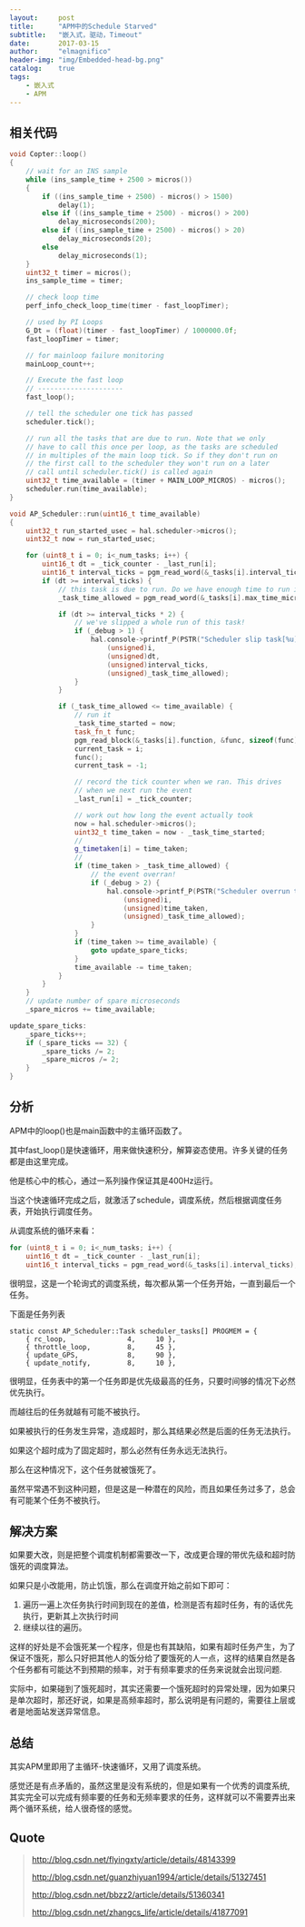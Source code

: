 ```yaml
---
layout:     post
title:      "APM中的Schedule Starved"
subtitle:   "嵌入式，驱动，Timeout"
date:       2017-03-15
author:     "elmagnifico"
header-img: "img/Embedded-head-bg.png"
catalog:    true
tags:
    - 嵌入式
    - APM
---
```


## 相关代码

```cpp
void Copter::loop()
{
	// wait for an INS sample
	while (ins_sample_time + 2500 > micros())
	{
		if ((ins_sample_time + 2500) - micros() > 1500)
			delay(1);
		else if ((ins_sample_time + 2500) - micros() > 200)
			delay_microseconds(200);
		else if ((ins_sample_time + 2500) - micros() > 20)
			delay_microseconds(20);
		else
			delay_microseconds(1);
	}
	uint32_t timer = micros();
	ins_sample_time = timer;

	// check loop time
	perf_info_check_loop_time(timer - fast_loopTimer);

	// used by PI Loops
	G_Dt = (float)(timer - fast_loopTimer) / 1000000.0f;
	fast_loopTimer = timer;

	// for mainloop failure monitoring
	mainLoop_count++;

	// Execute the fast loop
	// ---------------------
	fast_loop();

	// tell the scheduler one tick has passed
	scheduler.tick();

	// run all the tasks that are due to run. Note that we only
	// have to call this once per loop, as the tasks are scheduled
	// in multiples of the main loop tick. So if they don't run on
	// the first call to the scheduler they won't run on a later
	// call until scheduler.tick() is called again
	uint32_t time_available = (timer + MAIN_LOOP_MICROS) - micros();
	scheduler.run(time_available);
}

void AP_Scheduler::run(uint16_t time_available)
{
	uint32_t run_started_usec = hal.scheduler->micros();
	uint32_t now = run_started_usec;

	for (uint8_t i = 0; i<_num_tasks; i++) {
		uint16_t dt = _tick_counter - _last_run[i];
		uint16_t interval_ticks = pgm_read_word(&_tasks[i].interval_ticks);
		if (dt >= interval_ticks) {
			// this task is due to run. Do we have enough time to run it?
			_task_time_allowed = pgm_read_word(&_tasks[i].max_time_micros);

			if (dt >= interval_ticks * 2) {
				// we've slipped a whole run of this task!
				if (_debug > 1) {
					hal.console->printf_P(PSTR("Scheduler slip task[%u] (%u/%u/%u)\n"),
						(unsigned)i,
						(unsigned)dt,
						(unsigned)interval_ticks,
						(unsigned)_task_time_allowed);
				}
			}

			if (_task_time_allowed <= time_available) {
				// run it
				_task_time_started = now;
				task_fn_t func;
				pgm_read_block(&_tasks[i].function, &func, sizeof(func));
				current_task = i;
				func();
				current_task = -1;

				// record the tick counter when we ran. This drives
				// when we next run the event
				_last_run[i] = _tick_counter;

				// work out how long the event actually took
				now = hal.scheduler->micros();
				uint32_t time_taken = now - _task_time_started;
				//
				g_timetaken[i] = time_taken;
				//
				if (time_taken > _task_time_allowed) {
					// the event overran!
					if (_debug > 2) {
						hal.console->printf_P(PSTR("Scheduler overrun task[%u] (%u/%u)\n"),
							(unsigned)i,
							(unsigned)time_taken,
							(unsigned)_task_time_allowed);
					}
				}
				if (time_taken >= time_available) {
					goto update_spare_ticks;
				}
				time_available -= time_taken;
			}
		}
	}
	// update number of spare microseconds
	_spare_micros += time_available;

update_spare_ticks:
	_spare_ticks++;
	if (_spare_ticks == 32) {
		_spare_ticks /= 2;
		_spare_micros /= 2;
	}
}
```
## 分析

APM中的loop()也是main函数中的主循环函数了。

其中fast_loop()是快速循环，用来做快速积分，解算姿态使用。许多关键的任务都是由这里完成。

他是核心中的核心，通过一系列操作保证其是400Hz运行。

当这个快速循环完成之后，就激活了schedule，调度系统，然后根据调度任务表，开始执行调度任务。

从调度系统的循环来看：

```cpp
for (uint8_t i = 0; i<_num_tasks; i++) {
	uint16_t dt = _tick_counter - _last_run[i];
	uint16_t interval_ticks = pgm_read_word(&_tasks[i].interval_ticks);
```

很明显，这是一个轮询式的调度系统，每次都从第一个任务开始，一直到最后一个任务。

下面是任务列表

	static const AP_Scheduler::Task scheduler_tasks[] PROGMEM = {
	    { rc_loop,               4,     10 },
	    { throttle_loop,         8,     45 },
	    { update_GPS,            8,     90 },
	    { update_notify,         8,     10 },

很明显，任务表中的第一个任务即是优先级最高的任务，只要时间够的情况下必然优先执行。

而越往后的任务就越有可能不被执行。

如果被执行的任务发生异常，造成超时，那么其结果必然是后面的任务无法执行。

如果这个超时成为了固定超时，那么必然有任务永远无法执行。

那么在这种情况下，这个任务就被饿死了。

虽然平常遇不到这种问题，但是这是一种潜在的风险，而且如果任务过多了，总会有可能某个任务不被执行。

## 解决方案

如果要大改，则是把整个调度机制都需要改一下，改成更合理的带优先级和超时防饿死的调度算法。

如果只是小改能用，防止饥饿，那么在调度开始之前如下即可：

1. 遍历一遍上次任务执行时间到现在的差值，检测是否有超时任务，有的话优先执行，更新其上次执行时间
2. 继续以往的遍历。

这样的好处是不会饿死某一个程序，但是也有其缺陷，如果有超时任务产生，为了保证不饿死，那么只好把其他人的饭分给了要饿死的人一点，这样的结果自然是各个任务都有可能达不到预期的频率，对于有频率要求的任务来说就会出现问题.

实际中，如果碰到了饿死超时，其实还需要一个饿死超时的异常处理，因为如果只是单次超时，那还好说，如果是高频率超时，那么说明是有问题的，需要往上层或者是地面站发送异常信息。

## 总结

其实APM里即用了主循环-快速循环，又用了调度系统。

感觉还是有点矛盾的，虽然这里是没有系统的，但是如果有一个优秀的调度系统,其实完全可以完成有频率要的任务和无频率要求的任务，这样就可以不需要弄出来两个循环系统，给人很奇怪的感觉。

## Quote

> http://blog.csdn.net/flyingxty/article/details/48143399
>
> http://blog.csdn.net/guanzhiyuan1994/article/details/51327451
>
> http://blog.csdn.net/bbzz2/article/details/51360341
>
> http://blog.csdn.net/zhangcs_life/article/details/41877091
